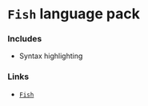 # `Fish` language pack

### Includes

- Syntax highlighting

### Links

- [`Fish`](https://fishshell.com/)
